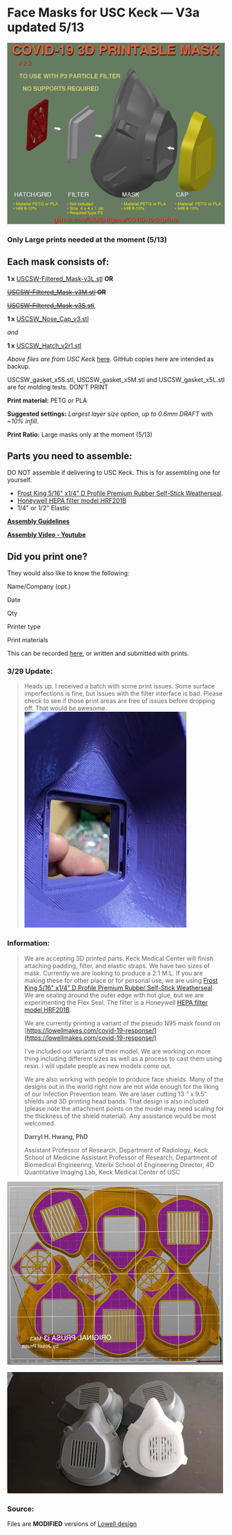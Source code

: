 # Face Masks for USC Keck — V3a updated 5/13
![Face mask render](https://raw.githubusercontent.com/CRASHSpace/COVID-19-3dprints/master/images/facemask_USCV2-render.png)

### Only Large prints needed at the moment (5/13)

## Each mask consists of:
**1 x** [USCSW-Filtered_Mask-v3L.stl](https://github.com/CRASHSpace/COVID-19-3dprints/raw/master/Face%20Mask/USCSW-Filtered_Mask-v3L.stl) **OR**

~~[USCSW-Filtered_Mask-v3M.stl](https://github.com/CRASHSpace/COVID-19-3dprints/raw/master/Face%20Mask/USCSW-Filtered_Mask-v3M.stl) **OR**~~

~~[USCSW-Filtered_Mask-v3S.stl](https://github.com/CRASHSpace/COVID-19-3dprints/raw/master/Face%20Mask/USCSW-Filtered_Mask-v3S.stl)~~,

**1 x** [USCSW_Nose_Cap_v3.stl](https://github.com/CRASHSpace/COVID-19-3dprints/raw/master/Face%20Mask/USCSW_Nose_Cap_v3.stl)

*and*

**1 x** [USCSW_Hatch_v2r1.stl](https://github.com/CRASHSpace/COVID-19-3dprints/raw/master/Face%20Mask/USCSW_Hatch_v2r1.stl)

*Above files are from USC Keck* [here](https://drive.google.com/drive/folders/11wPkq75T5fu1r9JX5doEOuPz13cvkt-k). GitHub copies here are intended as backup.

USCSW_gasket_x5S.stl, USCSW_gasket_x5M.stl and USCSW_gasket_x5L.stl are for molding tests. DON'T PRINT

**Print material:** PETG or PLA

**Suggested settings:** *Largest layer size option, up to 0.6mm DRAFT* with *~10% infill*.

**Print Ratio:** Large masks only at the moment (5/13)

## Parts you need to assemble:
DO NOT assemble if delivering to USC Keck. This is for assembling one for yourself.

* [Frost King 5/16" x1/4" D Profile Premium Rubber Self-Stick Weatherseal](https://smile.amazon.com/Frost-King-Self-Stick-Weatherseal-D-Section/dp/B000B4N3O0/ref=sr_1_1?keywords=Frost+King+5%2F16%22+x1%2F4%22+D+Profile+Premium+Rubber+Self-Stick+Weatherseal&qid=1585453260&s=home-garden&sr=1-1). 
* [Honeywell HEPA filter model HRF201B](https://smile.amazon.com/Flintar-Replacement-Compatible-Honeywell-HRF201B/dp/B07SQ5NHJ7/ref=sr_1_5)
* 1/4" or 1/2" Elastic

**[Assembly Guidelines](https://github.com/CRASHSpace/COVID-19-3dprints/blob/master/Face%20Mask/Pseudo%20N95%203D%20Printed%20Masks.pdf)**  

**[Assembly Video - Youtube](https://www.youtube.com/watch?v=TImIaytAqlc&feature=youtu.be)**

## Did you print one?
They would also like to know the following:

Name/Company (opt.)

Date

Qty

Printer type

Print materials

This can be recorded [here](https://airtable.com/shrZCoERKFkLPPHIm), or written and submitted with prints.

### 3/29 Update:
> Heads up. I received a batch with some print issues. Some surface imperfections is fine, but issues with the filter interface is bad. Please check to see if those print areas are free of issues before dropping off. That would be awesome.
![Check Prints](https://raw.githubusercontent.com/CRASHSpace/COVID-19-3dprints/master/images/facemask-checkPrints.jpg)

### Information:
> We are accepting 3D printed parts. Keck Medical Center will finish attaching padding, filter, and elastic straps. We have two sizes of mask. Currently we are looking to produce a 2:1  M:L. If you are making these for other place or for personal use, we are using [Frost King 5/16" x1/4" D Profile Premium Rubber Self-Stick Weatherseal](https://smile.amazon.com/Frost-King-Self-Stick-Weatherseal-D-Section/dp/B000B4N3O0/ref=sr_1_1?keywords=Frost+King+5%2F16%22+x1%2F4%22+D+Profile+Premium+Rubber+Self-Stick+Weatherseal&qid=1585453260&s=home-garden&sr=1-1). We are sealing around the outer edge with hot glue, but we are experimenting the Flex Seal. The filter is a Honeywell [HEPA filter model HRF201B](https://smile.amazon.com/Flintar-Replacement-Compatible-Honeywell-HRF201B/dp/B07SQ5NHJ7/ref=sr_1_5).
> 
> We are currently printing a variant of the pseudo N95 mask found on [https://lowellmakes.com/covid-19-response/](https://lowellmakes.com/covid-19-response/)
> 
> I’ve included our variants of their model. We are working on more thing including different sizes as well as a process to cast them using resin. I will update people as new models come out.
> 
> We are also working with people to produce face shields. Many of the designs out in the world right now are not wide enough for the liking of our Infection Prevention team. We are laser cutting 13 “ x 9.5” shields and 3D printing head bands. That design is also included (please note the attachment points on the model may need scaling for the thickness of the shield material).
> Any assistance would be most welcomed.
> 
> **Darryl H. Hwang, PhD**
> 
> Assistant Professor of Research, Department of Radiology, Keck School of Medicine
> Assistant Professor of Research, Department of Biomedical Engineering, Viterbi School of Engineering
> Director, 4D Quantitative Imaging Lab, Keck Medical Center of USC


![Face mask layout](https://raw.githubusercontent.com/CRASHSpace/COVID-19-3dprints/master/images/facemask_USCV2-layout.jpg)

![Assembled Face masks](https://raw.githubusercontent.com/CRASHSpace/COVID-19-3dprints/master/images/facemask_USCV2-print.jpg)


### Source:
Files are **MODIFIED** versions of [Lowell design](https://lowellmakes.com/covid-19-response/)
